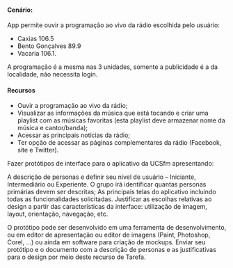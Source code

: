 #### Cenário:

App permite ouvir a programação ao vivo da rádio escolhida pelo usuário: 
- Caxias 106.5
- Bento Gonçalves 89.9
- Vacaria 106.1. 

A programação é a mesma nas 3 unidades, somente a publicidade é a da localidade, não necessita login.  

#### Recursos

- Ouvir a programação ao vivo da rádio;
- Visualizar as informações da música que está tocando e criar uma playlist com as músicas favoritas (esta playlist deve armazenar nome da música e cantor/banda);
- Acessar as principais notícias da rádio;
- Ter opção de acessar as páginas complementares da rádio (Facebook, site e Twitter).

Fazer protótipos de interface para o aplicativo da UCSfm apresentando:

A descrição de personas e definir seu nível de usuário – Iniciante, Intermediário ou Experiente. O grupo irá identificar quantas personas primárias devem ser descritas;
As principais telas do aplicativo incluindo todas as funcionalidades solicitadas. Justificar as escolhas relativas ao design a partir das características da interface: utilização de imagem, layout, orientação, navegação, etc.

O protótipo pode ser desenvolvido em uma ferramenta de desenvolvimento, ou em editor de apresentação ou editor de imagens (Paint, Photoshop, Corel, ...) ou ainda em software para criação de mockups. Enviar seu protótipo e o documento com a descrição de personas e as justificativas para o design por meio deste recurso de Tarefa.

